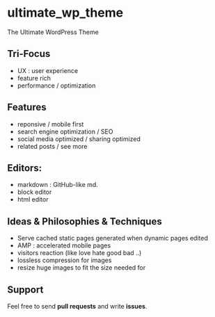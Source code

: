 # ultimate_wp_theme
The Ultimate WordPress Theme

## Tri-Focus
- UX : user experience
- feature rich
- performance / optimization

## Features
- reponsive / mobile first
- search engine optimization / SEO
- social media optimized / sharing optimized
- related posts / see more

## Editors:
- markdown : GitHub-like md.
- block editor
- html editor

## Ideas & Philosophies & Techniques
- Serve cached static pages generated when dynamic pages edited
- AMP : accelerated mobile pages
- visitors reaction (like love hate good bad ..)
- lossless compression for images
- resize huge images to fit the size needed for

## Support
Feel free to send **pull requests** and write **issues**.
